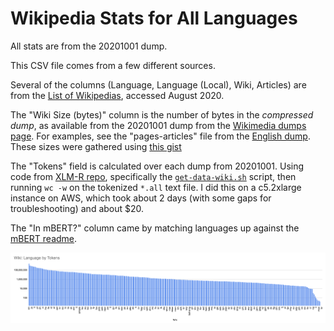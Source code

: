 # Wikipedia Stats for All Languages

All stats are from the 20201001 dump.


This CSV file comes from a few different sources.

Several of the columns (Language, Language (Local), Wiki, Articles) are from the [List of Wikipedias](https://meta.wikimedia.org/wiki/List_of_Wikipedias), accessed August 2020.

The "Wiki Size (bytes)" column is the number of bytes in the *compressed dump*, as available from the 20201001 dump from the [Wikimedia dumps page](https://dumps.wikimedia.org/). For examples, see the "pages-articles" file from the [English dump](https://dumps.wikimedia.org/enwiki/20201001/). These sizes were gathered using [this gist](https://gist.github.com/mayhewsw/c45007bdeb5d3f1391a7e03b2ac23d0d)

The "Tokens" field is calculated over each dump from 20201001. Using code from [XLM-R repo](https://github.com/facebookresearch/XLM), specifically the [`get-data-wiki.sh`](https://github.com/facebookresearch/XLM/blob/master/get-data-wiki.sh) script, then running `wc -w` on the tokenized `*.all` text file. I did this on a c5.2xlarge instance on AWS, which took about 2 days (with some gaps for troubleshooting) and about $20.

The "In mBERT?" column came by matching languages up against the [mBERT readme](https://github.com/google-research/bert/blob/master/multilingual.md).

![Graph of Wiki sizes](wiki.png)